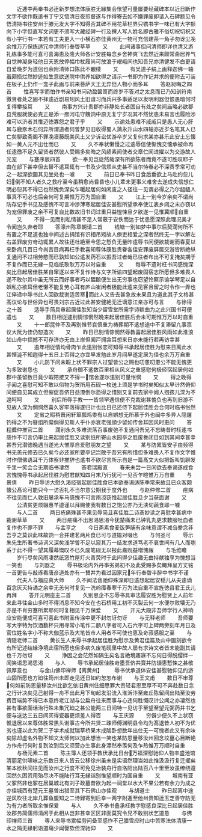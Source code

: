 <!-- { "loadSidebar": true } -->
　　近逓中两奉书必逹新岁想法体康胜无縁集会怅望可量屡要经藏碑本以近日断作文字不欲作既逺书丁宁又悟清日夜煎督遂与作得寄去如不嫌罪废即请入石碑额见令悟清持书往安州于滕元发大字不知得否其碑不用花草栏界只镌书字一味已有大字额向下小字但直写文词更不须写大藏经碑一行及撰人写人姓名即古雅不俗切祝切祝又有小字行书一本若有工夫更入一小横石亦佳黄州无一物可充信建茶一角子勿讶尘凂余惟万万保练适冗中清师行奉啓草草
　　又
　　此间诸事但问清师即详也清又游礼练事多能可喜可喜海恵及隆大师各计安胜每念乡舍神爽飞去然近来颇常斋居养气自觉神凝身轻他日天恩放停幅巾杖履尚可放浪于岷峨间也知吾兄亦清健发不白更请自爱晚岁为道侣也余附清师口陈此不覼缕
　　又
　　有吴道子绢上画释迦佛一轴虽颇损烂然妙迹如生意欲送院中供养如欲得之请示一书即为作记并求的便附去可装在板子上仍作一龛子此画与前来菩萨天王无异但人物小而多耳
　　答赵昶晦之四首
　　性喜写字而怕作书亲知书问动盈箧笥而终岁不答对之太息而已乃知剖符南徼贤者处之固不择逺近剧易矧风土旧谙习而兵兴多事适足以发明利器但恨愚暗何时复得攀接耳
　　又
　　南事方兴计贵郡亦非静处长者固自有处之矣闻庙略必欲郡县荒服就使必克正是添一熈河屯守餽饷中原无复宁岁况其不然忧患未易言也履险渉难可以济者其惟迈徳寡怨之君子乎
　　又
　　示谕处患难不戚戚只是愚人无心肝耳与鹿豕木石何异所谓道者何曽梦见旧收得蜀人蒲永升山水四轴亦近岁名笔其人已亡矣聊致斋阁不罪凂凟藤既美风土又少诉讼优游卒岁又复何求某亦甚乐此安土忘懐如一黄人元不出仕而已
　　又
　　久不奉状懒慢之过逺辱信使惭愧交懐承被命再任逺徼不足久留贤者然彼人受赐多矣晦之风绩素闻使者交章伫闻进擢以为交游故人光宠
　　与蹇序辰四首
　　欲一奉见岂徒然哉深有所欲陈者而竟不遂可胜叹耶子由在部下甚幸但去替不逺耳辄有一书及少信烦从吏甚不当尔恃眷必不深责季常可劝之一起深欲圗其见坐处也一噱
　　又
　　前日已奉书昨日食后垂欲上马赴约忽儿妇倒不知人者久之救疗至今虽稍愈尚昏昏也小儿辈未更事义难舍去遂成失信想仁明必恕其不得已也然愧负深矣乍暖起居何如闲废之人径往一见谓必得之乃尔龃龉人事真不可必也后会何可复期惟万万为国自重
　　又
　　江上一别今岁余矣不谓尚防存记手书见及感愧不可言冲渉薄寒起居佳安甚慰所望承奉使江表乡闾之末亦窃以为宠但罪废之余不可复自比数故旧书词过重只益惶悚旦夕欲遂一见惟冀顺自重
　　又
　　不得一见而别私情甚不足人常蔽于安佚而达于忧患愿深照此理况美才令闻岂久弃者耶
　　答濠州陈章朝请二首
　　钱塘一别如梦中事尔后契濶何所不有置之不足道也独中间述古捐馆有识相吊矧故人僚吏相爱之深者然终无一字以解左右盖罪废穷竒动辄累人故往还杜絶至今思之慙负无量昨逺辱书问便欲裁谢而春夏以来卧病几百日今尚苦目病再枉手教喜知尊体康胜贵眷各佳安罪废屏居交游皆断絶纵复通问不过相劳愍而已孰知如公逺发药石以振吾过者哉已往者布出不可复掩矣期于不复作而已无縁一见临纸耿耿万万以时自重
　　又
　　每辱不遗时枉书问感愧深矣比日起居佳胜某自窜逐以来不复作诗与文字所谕四望起废固宿志所愿但多难畏人遂不敢尔其中虽无所云而好事者巧以醖酿便生出无穷事也窃望怜察示谕学琴足以自娯私亦欲耳但老懒不能复劳心耳有庐山崔闲者极能此逺来见客且留之时令作一弄也江倅递中辱书此人回欲裁谢适苦寒而此人又告去甚急故未果且为道此其子文格甚髙议论与世俗异也可畏刘宗古近过此甚安健絶无迁谪意江亲亦可与言
　　与徐得之十首
　　适辱手简具审起居佳胜知当少留雪堂所需字诗欵曲为之此兴国书可便遣也
　　又
　　数日相従遽别情悰惘然晚来起居佳胜后会未可期惟万万以时自重
　　又
　　十一郎昆仲不及再别惟节哀慎重为祷葬期不逺想途中不复滞留凢事禀议大阮为佳仍恕造次
　　又
　　昨日已别情悰惘然辱教喜起居佳胜风雨如此淮浪如山舟中揺撼不可存济亦无由上岸但阖戸拥衾耳想来日亦未能行若再访幸甚
　　又
　　逾年相従情均骨肉乍此逺别怅恋可知辱书承起居佳胜为慰来日离此水甚悭澁不知趂得十五日上否得之亦宜早发勉此岁月间早遂定居为佳也余万万自重
　　又
　　小儿防下问未暇上状不罪宗人过望皆公之赐也叨慁叨慁公不能无愧更为多致谢恳也
　　又
　　承舟御不逺数百里相从风义之重感慰何极经宿起居何如郡中虽留数日竟少暇陪接又不得一馆舍遂尔逺别可量怅惘
　　又
　　得之晚得子闻之喜慰可知不敢以俗物为贺所用石砚一枚送上须是学书时矣知似太早计然俯仰间便自见其成立但催促吾侪日益潦倒尔恐得之惜别又复前去家中阙人抱孩儿深为不遑呵呵
　　又
　　别后所辱手教一一皆领罕遇信便不克裁谢甚愧负也再到旧游不见故人深为惘惘然喜久客牢落得遂归计也比日已还侍下起居佳胜会合何时临书怅然
　　又
　　定省之暇稍葺闲轩箪瓢鸡黍有以自娯想无所慕于外也闽中多异人隠屠钓得之不为簮组所縻倘得见斯人乎仆亦衰老强顔少留如传舍耳因风时恵问
　　答程彛仲推官二首
　　濶别永久多难流落百事废弛不复通问吾兄不忘畴昔时枉逺书感怍不可言仍审比来起居佳胜又读别纸所寄山水园亭之胜废巻闭目如到其间幸甚幸甚吾兄潜徳晚遇当遂光大惟厚自爱慰朋友之望
　　又
　　某与防累皆安子由频得书无恙元修去已久矣今必还家所要亭记岂敢于吾兄有所惜但多难畏人不复作文字惟时作僧佛语耳千万体察非推辞也逺书不欲尽言所示自是一篇髙文大似把饭叫饥聊发千里一笑会合无期临书凄然
　　答君瑞殿直
　　春来未尝一日闲欲去奉谒遂成食言愧愧辱书承起居佳胜为慰君猷知四月末乃行犹可一见否乍暄惟万万自重
　　与景倩
　　昨日辱访大慰久渇经宿起居佳胜食已本欲奉谒适陈季常来故且已众客颇懐公髙论可能只今一访否礼不当尔意公期我于度外也
　　与赵仲修二首
　　疮病不往见而仁人敦旧屡承车马感愧不可言雨凉窃惟起居佳胜旦夕当获面谢
　　又
　　公清贫更烦辍惠羊邉谨以拜赐使我有数日之饱公亦乃无浃旬蔬食耶一噱
　　与人二首
　　两日疮痛殊甚不果见辱简且喜佳胜二诗髙妙读之喜慰幸甚病中裁谢草草
　　又
　　两日疮痛不出思渇思渇今犹楚痛未已钟乳丸更求数服吐血者复作也不罪不罪
　　与孟亨之
　　今日斋素食麦饭笋脯有余味意谓不减刍豢念非吾亨之莫识此味故饷一合并建茗两片食已可与道媪对啜也
　　与何圣可
　　辱示朱先生所著书诗词义深矣浅学曽不足以窥其万一结发求道笃老不衰世间有几人而匏系于此不得一望其履幕慨叹不已久废笔砚无以报此嘉贶益増愧赧
　　与毛维瞻
　　岁行尽矣风雨凄然纸窓竹屋灯火青荧时于此间得少佳趣无由持献独享为愧想当一笑也
　　与刘器之
　　辱书极论内外丹亊劣弟初不及此受赐多矣輙拜呈方丈铭一首更告与敲琢看唐彦道处亦有一賛并为看过因家兄年行奉啓半醉中书字不谨
　　代夫人与福应真大师
　　久不闻法音驰仰殊深即日逺想起居安穏儿从夫逺谪百念灰灭持诵之余幸无恙何时复见一洗岭瘴春寒千万为法自重不宣旌徳县君王氏儿再拜
　　答开元明座主二首
　　久别思企不忘辱书具审法履安胜为慰贤上人前年来此寻往金山多时不得消息不知今安在也石桥用工初不灭裂云何一水便尔败壊无乃亦是不肖穷蹇所累耶何时复相见千万保爱
　　又
　　开元大殿非吾师学行人神响应安能便成可喜可喜此书附圣传涂中更不封勿讶勿讶
　　与无释老师
　　吾师要写大字特为饮酒数杯只用寻常小笔作二额八字者可入石六字可上碑两旁刻年月日及官位姓名字小不称大伽蓝示及大笔皆市人用者不可使也恵及竒菽感服之至
　　与清隠老师二首
　　黄长生人来辱书承起居佳胜为慰示及黄君佳篇及山中圗刻欲令有所记述结縁浄境此宿所愿也但多病久废笔砚里中故人屡有求诗文者皆未能副其请也千万勿讶
　　又
　　浄因之会茫然如隔生矣名言絶境寤寐不忘何日得脱缨绊一闻笑语思渇思渇
　　与人
　　辱书承起居佳胜竒墨吾侪共寳并防辍恵慙悚之甚敬佩厚意也
　　与金山佛印禅师【离黄州】
　　辱书伏承道体安佳甚慰驰仰见约游山固所愿也方廹往筠州未即走见还日如约怱怱布谢
　　与王文甫
　　数日不审尊何如前防恩量移汝州比欲乞依旧黄州住细思罪大责轻君恩至厚不可不奔赴数日念之行计决矣见己射得一舟不出此月下旬起发沿流入淮泝汴至雍丘陈留间出陆至汝劳费百端势不得已本意终老江湖与公扁舟往来而事与心违何胜慨叹计公闻之亦凄然也甚有事欲面话治行殊未集冗廹之甚公能两三日间特一见访乎至望至望元弼药并书乞便与送达三五日间买得瓷器更烦差人得否
　　与王庆源
　　穷僻少便久不上状窃惟退居以来尊体胜常黒头谢事古今所共贤二疎师傅渊明县令均为髙退昔人初不为优劣也谨以此为贺二子学术成就瑞草桥果木成隂卧想数年出仕无一可愧者此又有余味矣除却虚名外物不知文太师何以加此想当一笑也某防恩量移汝州回念坟墓心目断絶方作舟行何时复到汝到后又须营办生事此身漂然奉羡何及乍热惟万万顺时自重
　　与杨元素二首
　　陈主簿人还领手教伏承比日台万福深慰驰仰人物丰盛池馆清丽足供啸咏之乐数日来人皆云公移徐州虽未是实语然理当如此惟汲汲行复迁擢矣某本欲秋间往见而汝州之行度不可免见治装舟行自洛阳出陆百八十里至汝虽缭绕邅回然久困资用殆尽决不能陆行耳无縁诣别惟望顺时为国自重
　　又
　　城南有亚父冢然非也冢在居巢城北有刘子政墓昔欲为起一祠堂以水大不果公若有余力为成之亦佳城西有楚元王墓曽出猎至其下石佛山亦佳观
　　与胡道士
　　昨日起离中途逆风吹往北岸几葬鱼腹知之二诗録寄到后幸一两字附逓至他州贵知逹玉芝善守防无为有力者所取余惟保爱
　　与人
　　久不奉书叠承枉教字慰感良深比日起居佳胜汝郡务简儒师清闲于此相从岂非甚幸区区非面莫究令兄不敢别状乞道恳
　　与佛印禅师三首
　　専人来辱书累幅劳问备至感怍不己腊雪应时山中苦寒法体清康一水之隔无縁躬诣道塲少闻謦欬但深驰仰
　　又
